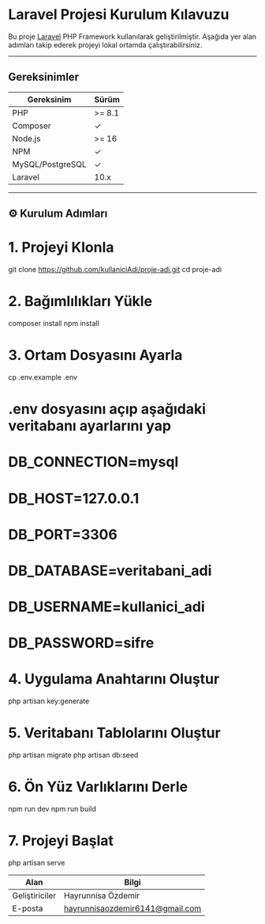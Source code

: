 #  Laravel Projesi Kurulum Kılavuzu

Bu proje [Laravel](https://laravel.com) PHP Framework kullanılarak geliştirilmiştir. Aşağıda yer alan adımları takip ederek projeyi lokal ortamda çalıştırabilirsiniz.

---

##  Gereksinimler

| Gereksinim | Sürüm |
|------------|--------|
| PHP        | >= 8.1 |
| Composer   | ✓      |
| Node.js    | >= 16  |
| NPM        | ✓      |
| MySQL/PostgreSQL | ✓ |
| Laravel    | 10.x   |

---

## ⚙️ Kurulum Adımları

# 1. Projeyi Klonla
git clone https://github.com/kullaniciAdi/proje-adi.git
cd proje-adi

# 2. Bağımlılıkları Yükle
composer install
npm install

# 3. Ortam Dosyasını Ayarla
cp .env.example .env

# .env dosyasını açıp aşağıdaki veritabanı ayarlarını yap
# DB_CONNECTION=mysql
# DB_HOST=127.0.0.1
# DB_PORT=3306
# DB_DATABASE=veritabani_adi
# DB_USERNAME=kullanici_adi
# DB_PASSWORD=sifre

# 4. Uygulama Anahtarını Oluştur
php artisan key:generate

# 5. Veritabanı Tablolarını Oluştur
php artisan migrate
php artisan db:seed

# 6. Ön Yüz Varlıklarını Derle
npm run dev
npm run build

# 7. Projeyi Başlat
php artisan serve

| Alan           | Bilgi                                                      |
| -------------- | ---------------------------------------------------------- |
| Geliştiriciler |  Hayrunnisa Özdemir                                     |
| E-posta     | [hayrunnisaozdemir6141@gmail.com](mailto:hayrunnisaozdemir6141@gmail.com)                    |


